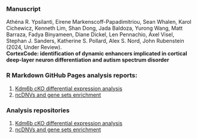 ### Manuscript

Athéna R. Ypsilanti, Eirene Markenscoff-Papadimitriou, Sean Whalen, Karol Cichewicz, Kenneth Lim, Shan Dong, Jada Baldoza, Yurong Wang, Matt Barraza, Fadya Binyameen, Diane Dickel, Len Pennachio, Axel Visel, Stephan J. Sanders, Katherine S. Pollard, Alex S. Nord, John Rubenstein (2024, Under Review).   
 **CortexCode: identification of dynamic enhancers implicated in cortical deep-layer neuron differentiation and autism spectrum disorder**


### R Markdown GitHub Pages analysis reports:

1. [Kdm6b cKO differential expression analysis](https://nordneurogenomicslab.github.io/Kdm6b_DE/)     
2. [ncDNVs and gene sets enrichment](https://nordlab.shinyapps.io/Enrichment_analysis/) 

### Analysis repositories
1. [Kdm6b cKO differential expression analysis](https://github.com/NordNeurogenomicsLab/Kdm6b_DE/)    
2. [ncDNVs and gene sets enrichment](https://github.com/NordNeurogenomicsLab/Enrichment_analysis)      


